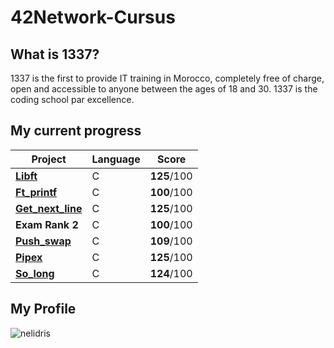# 42Network-Cursus

## What is 1337?

1337 is the first to provide IT training in Morocco, completely free of charge, open and accessible to anyone between the ages of 18 and 30. 1337 is the coding school par excellence.

## My current progress

| Project                                              | Language | Score |
| ---------------------------------------------------- | -------- | ----- |
| [**Libft**](https://github.com/NorsHiden/42cursus-libft) | C        | **125**/100 |
| [**Ft_printf**](https://github.com/NorsHiden/42cursus-ft_printf) | C        | **100**/100 |
| [**Get_next_line**](https://github.com/NorsHiden/42cursus-get_next_line) | C        | **125**/100|
| **Exam Rank 2**                                                    | C        | **100**/100 |
| [**Push_swap**](https://github.com/NorsHiden/42cursus-push_swap) | C        | **109**/100 |
| [**Pipex**](https://github.com/NorsHiden/42cursus-pipex) | C        | **125**/100 |
| [**So_long**](https://github.com/NorsHiden/42cursus-so_long) | C        | **124**/100 |


## My Profile

![nelidris](https://badge1337.norshiden.repl.co/badge/nelidris?mode=dark)
